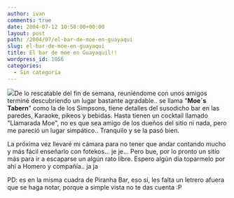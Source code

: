 ```yaml
---
author: ivan
comments: true
date: 2004-07-12 10:58:00+00:00
layout: post
path: /2004/07/el-bar-de-moe-en-guayaqui
slug: el-bar-de-moe-en-guayaqui
title: El bar de moe en Guayaquil!!
wordpress_id: 1056
categories:
  - Sin categoría
---
```


![](http://icampana.blogsite.org/pictures/taberna_moe.jpg)De lo rescatable del fin de semana, reuniéndome con unos amigos terminé descubriendo un lugar bastante agradable.. se llama "**Moe´s Tabern**" como la de los Simpsons, tiene detalles del susodicho bar en las paredes, Karaoke, pikeos y bebidas. Hasta tienen un cocktail llamado "Llamarada Moe", no es que sea amigo de los dueños del sitio ni nada, pero me pareció un lugar simpático.. Tranquilo y se la pasó bien.

La próxima vez llevaré mi cámara para no tener que andar contando mucho y más fácil enseñarlo con fotekos... je je... Pero bue, por lo pronto un sitio más para ir a escaparse un algún rato libre. Espero algún día toparmelo por ahí a Homero y compañía.. ja ja

PD: es en la misma cuadra de Piranha Bar, eso sí, les falta un letrero afuera que se haga notar, porque a simple vista no te das cuenta :P
